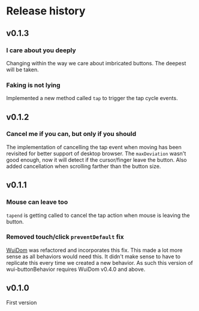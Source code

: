 # Release history

## v0.1.3

### I care about you deeply
Changing within the way we care about imbricated buttons. The deepest will be taken.

### Faking is not lying
Implemented a new method called `tap` to trigger the tap cycle events.


## v0.1.2

### Cancel me if you can, but only if you should
The implementation of cancelling the tap event when moving has been revisited for better support of desktop browser.
The `maxDeviation` wasn't good enough, now it will detect if the cursor/finger leave the button.
Also added cancellation when scrolling farther than the button size.


## v0.1.1

### Mouse can leave too
`tapend` is getting called to cancel the tap action when mouse is leaving the button.

### Removed touch/click `preventDefault` fix

[WuiDom](https://github.com/Wizcorp/wui-Dom/releases/tag/0.3.3) was refactored and incorporates this fix.
This made a lot more sense as all behaviors would need this.
It didn't make sense to have to replicate this every time we created a new behavior.
As such this version of wui-buttonBehavior requires WuiDom v0.4.0 and above.


## v0.1.0

First version